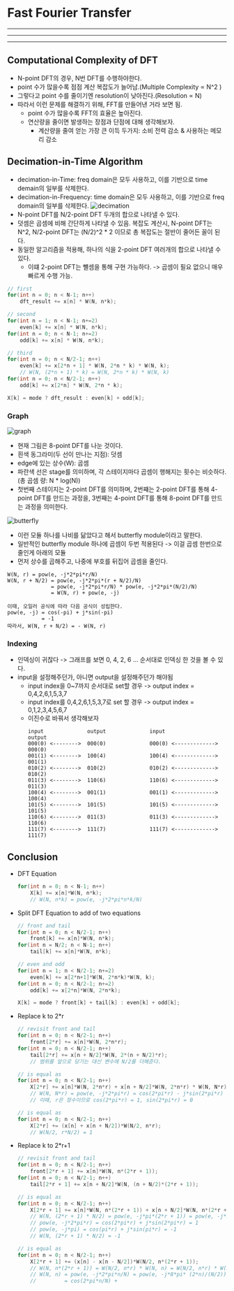 # Fast Fourier Transfer
---
---
---

## Computational Complexity of DFT
- N-point DFT의 경우, N번 DFT를 수행하야한다.
- point 수가 많을수록 점점 계산 복잡도가 늘어남.(Multiple Complexity ∝ N^2 )
- 그렇다고 point 수를 줄이기엔 resolution이 낮아진다.(Resolution ∝ N)
- 따라서 이런 문제를 해결하기 위해, FFT를 만들어낸 거라 보면 됨.
  - point 수가 많을수록 FFT의 효율은 높아진다.
  - 연산량을 줄이면 발생하는 장점과 단점에 대해 생각해보자.
    - 계산량을 줄여 얻는 가장 큰 이득 두가지: 소비 전력 감소 & 사용하는 메모리 감소

## Decimation-in-Time Algorithm
- decimation-in-Time: freq domain은 모두 사용하고, 이를 기반으로 time demain의 일부를 삭제한다.
- decimation-in-Frequency: time domain은 모두 사용하고, 이를 기반으로  freq domain의 일부를 삭제한다.
![decimation](./img/DFT_decimation_in_time.png)
- N-point DFT를 N/2-point DFT 두개의 합으로 나타낼 수 있다.
- 덧셈은 곱셈에 비해 간단하게 나타낼 수 있음. 복잡도 계산시, N-point DFT는 N^2, N/2-point DFT는 (N/2)^2 * 2 이므로 총 복잡도는 절반이 줄어든 꼴이 된다.
- 동일한 알고리즘을 적용해, 하나의 식을 2-point DFT 여러개의 합으로 나타낼 수 있다.
  - 이떄 2-point DFT는 뺼셈을 통해 구현 가능하다. -> 곱셈이 필요 없으니 매우 빠르게 수행 가능.
```c
// first
for(int n = 0; n < N-1; n++)
    dft_result += x[n] * W(N, n*k);

// second
for(int n = 1; n < N-1; n+=2)
    even[k] += x[n] * W(N, n*k);
for(int n = 0; n < N-1; n+=2)
    odd[k] += x[n] * W(N, n*k);

// third
for(int n = 0; n < N/2-1; n++)
    even[k] += x[2*n + 1] * W(N, 2*n * k) * W(N, k);
    // W(N, (2*n + 1) * k) = W(N, 2*n * k) * W(N, k)
for(int n = 0; n < N/2-1; n++)
    odd[k] += x[2*n] * W(N, 2*n * k);

X[k] = mode ? dft_result : even[k] + odd[k];
```

### Graph
![graph](./img/decimation_in_time_graph.png)

- 현재 그림은 8-point DFT를 나눈 것이다.
- 흰색 동그라미(두 선이 만나는 지점): 덧셈
- edge에 있는 상수(W): 곱셈
- 파란색 선은 stage를 의미하며, 각 스테이지마다 곱셈이 행해지는 횟수는 비슷하다.(총 곱셈 량: N * log(N))
- 첫번째 스테이지는 2-point DFT를 의미하며, 2번쨰는 2-point DFT를 통해 4-point DFT를 만드는 과정을, 3번째는 4-point DFT를 통해 8-point DFT를 만드는 과정을 의미한다.

![butterfly](./img/butterfly_module.png)

- 이런 모듈 하나를 나비를 닮았다고 해서 butterfly module이라고 말한다.
- 일반적인 butterfly module 하나에 곱셈이 두번 적용된다 -> 이걸 곱셈 한번으로 줄인게 아래의 모듈
- 먼저 상수를 곱해주고, 나중에 부호를 뒤집어 곱셈을 줄인다.
```text
W(N, r) = pow(e, -j*2*pi*r/N) 
W(N, r + N/2) = pow(e, -j*2*pi*(r + N/2)/N)
              = pow(e, -j*2*pi*r/N) * pow(e, -j*2*pi*(N/2)/N)
              = W(N, r) + pow(e, -j)

이때, 오일러 공식에 따라 다음 공식이 성립한다.
pow(e, -j) = cos(-pi) + j*sin(-pi)
           = -1
따라서, W(N, r + N/2) = - W(N, r)
```

### Indexing
- 인덱싱이 귀찮다 -> 그래프를 보면 0, 4, 2, 6 ... 순서대로 인덱싱 한 것을 볼 수 있다.
- input을 설정해주던가, 아니면 output을 설정해주던가 해야됨
  - input index을 0~7까지 순서대로 set할 경우 -> output index = 0,4,2,6,1,5,3,7
  - input index를 0,4,2,6,1,5,3,7로 set 할 경우 -> output index = 0,1,2,3,4,5,6,7
  - 이진수로 바꿔서 생각해보자
    ```text
    input              output              input                  output
    000(0) <-------->  000(0)              000(0) <-------------> 000(0)
    001(1) <-------->  100(4)              100(4) <-------------> 001(1)
    010(2) <-------->  010(2)              010(2) <-------------> 010(2)
    011(3) <-------->  110(6)              110(6) <-------------> 011(3)
    100(4) <-------->  001(1)              001(1) <-------------> 100(4)
    101(5) <-------->  101(5)              101(5) <-------------> 101(5)
    110(6) <-------->  011(3)              011(3) <-------------> 110(6)
    111(7) <-------->  111(7)              111(7) <-------------> 111(7)
    ```

## Conclusion
- DFT Equation
    ```c
    for(int n = 0; n < N-1; n++)
        X[k] += x[n]*W(N, n*k);
        // W(N, n*k) = pow(e, -j*2*pi*n*k/N)
    ```

- Split DFT Equation to add of two equations
    ```c
    // front and tail
    for(int n = 0; n < N/2-1; n++)
        front[k] += x[n]*W(N, n*k);
    for(int n = N/2; n < N-1; n++)
        tail[k] += x[n]*W(N, n*k);
    
    // even and odd
    for(int n = 1; n < N/2-1; n+=2)
        even[k] += x[2*n+1]*W(N, 2*n*k)*W(N, k);
    for(int n = 0; n < N/2-1; n+=2)
        odd[k] += x[2*n]*W(N, 2*n*k);
    
    X[k] = mode ? front[k] + tail[k] : even[k] + odd[k];
    ```
- Replace k to 2*r
    ```c
    // revisit front and tail
    for(int n = 0; n < N/2-1; n++)
        front[2*r] += x[n]*W(N, 2*n*r);
    for(int n = 0; n < N/2-1; n++)
        tail[2*r] += x[n + N/2]*W(N, 2*(n + N/2)*r);
        // 범위를 앞으로 당기는 대신 변수에 N/2를 더해준다.

    // is equal as
    for(int n = 0; n < N/2-1; n++)
        X[2*r] += x[n]*W(N, 2*n*r) + x[n + N/2]*W(N, 2*n*r) * W(N, N*r);
        // W(N, N*r) = pow(e, -j*2*pi*r) = cos(2*pi*r) - j*sin(2*pi*r)
        // 이때, r은 정수이므로 cos(2*pi*r) = 1, sin(2*pi*r) = 0

    // is equal as
    for(int n = 0; n < N/2-1; n++)
        X[2*r] += (x[n] + x[n + N/2])*W(N/2, n*r);
        // W(N/2, r*N/2) = 1
    ```
- Replace k to 2*r+1
    ```C
    // revisit front and tail
    for(int n = 0; n < N/2-1; n++)
        front[2*r + 1] += x[n]*W(N, n*(2*r + 1));
    for(int n = 0; n < N/2-1; n++)
        tail[2*r + 1] += x[n + N/2]*W(N, (n + N/2)*(2*r + 1));

    // is equal as
    for(int n = 0; n < N/2-1; n++)
        X[2*r + 1] += x[n]*W(N, n*(2*r + 1)) + x[n + N/2]*W(N, n*(2*r + 1))*W(N, (2*r + 1) * N/2);
        // W(N, (2*r + 1) * N/2) = pow(e, -j*pi*(2*r + 1)) = pow(e, -j*2*pi*r) * pow(e, -j*pi)
        // pow(e, -j*2*pi*r) = cos(2*pi*r) + j*sin(2*pi*r) = 1
        // pow(e, -j*pi) = cos(pi*r) + j*sin(pi*r) = -1
        // W(N, (2*r + 1) * N/2) = -1
    
    // is equal as
    for(int n = 0; n < N/2-1; n++)
        X[2*r + 1] += (x[n] - x[n - N/2])*W(N/2, n*(2*r + 1));
        // W(N, n*(2*r + 1)) = W(N/2, n*r) * W(N, n) = W(N/2, n*r) * W(N/2, n/2)
        // W(N, n) = pow(e, -j*2*pi*n/N) = pow(e, -j*8*pi* (2*n)/(N/2))
        //         = cos(2*pi*n/N) + 
    ```